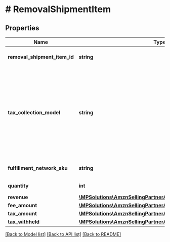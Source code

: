 # # RemovalShipmentItem

## Properties

Name | Type | Description | Notes
------------ | ------------- | ------------- | -------------
**removal_shipment_item_id** | **string** | An identifier for an item in a removal shipment. | [optional]
**tax_collection_model** | **string** | The tax collection model applied to the item.  Possible values:  * MarketplaceFacilitator - Tax is withheld and remitted to the taxing authority by Amazon on behalf of the seller.  * Standard - Tax is paid to the seller and not remitted to the taxing authority by Amazon. | [optional]
**fulfillment_network_sku** | **string** | The Amazon fulfillment network SKU for the item. | [optional]
**quantity** | **int** | The quantity of the item. | [optional]
**revenue** | [**\MPSolutions\AmznSellingPartnerApi\Models\Finances\Currency**](Currency.md) |  | [optional]
**fee_amount** | [**\MPSolutions\AmznSellingPartnerApi\Models\Finances\Currency**](Currency.md) |  | [optional]
**tax_amount** | [**\MPSolutions\AmznSellingPartnerApi\Models\Finances\Currency**](Currency.md) |  | [optional]
**tax_withheld** | [**\MPSolutions\AmznSellingPartnerApi\Models\Finances\Currency**](Currency.md) |  | [optional]

[[Back to Model list]](../../README.md#models) [[Back to API list]](../../README.md#endpoints) [[Back to README]](../../README.md)
